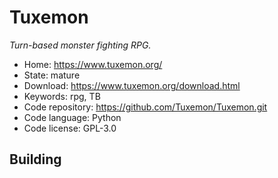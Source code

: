 # Tuxemon

_Turn-based monster fighting RPG._

- Home: https://www.tuxemon.org/
- State: mature
- Download: https://www.tuxemon.org/download.html
- Keywords: rpg, TB
- Code repository: https://github.com/Tuxemon/Tuxemon.git
- Code language: Python
- Code license: GPL-3.0

## Building

